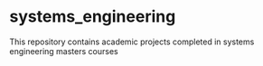 # systems_engineering
This repository contains academic projects completed in systems engineering masters courses
